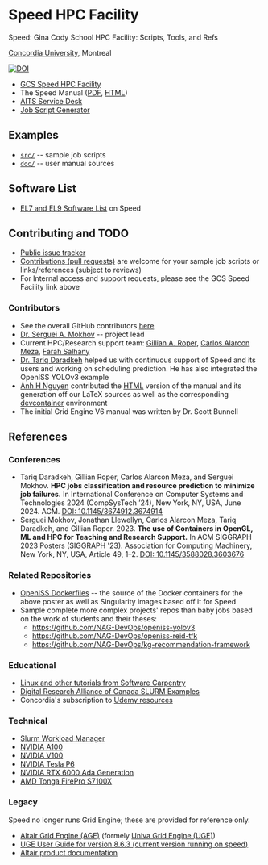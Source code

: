 # Speed HPC Facility

Speed: Gina Cody School HPC Facility: Scripts, Tools, and Refs

[Concordia University](https://concordia.ca), Montreal

[![DOI](https://zenodo.org/badge/166873072.svg)](https://zenodo.org/badge/latestdoi/166873072)

* [GCS Speed HPC Facility](https://www.concordia.ca/ginacody/aits/speed.html)
* The Speed Manual ([PDF](https://github.com/NAG-DevOps/speed-hpc/blob/master/doc/speed-manual.pdf), [HTML](https://nag-devops.github.io/speed-hpc/))
* [AITS Service Desk](https://www.concordia.ca/ginacody/aits.html)
* [Job Script Generator](https://nag-devops.github.io/speed-hpc/generator.html)
## Examples

* [`src/`](src/) -- sample job scripts
* [`doc/`](doc/) -- user manual sources 

## Software List

* [EL7 and EL9 Software List](software-list.md) on Speed

## Contributing and TODO

* [Public issue tracker](https://github.com/NAG-DevOps/speed-hpc/issues)
* [Contributions (pull requests)](https://github.com/NAG-DevOps/speed-hpc/pulls) are welcome for your sample job scripts or links/references (subject to reviews)
* For Internal access and support requests, please see the GCS Speed Facility link above

### Contributors

* See the overall GitHub contributors [here](https://github.com/NAG-DevOps/speed-hpc/graphs/contributors)
* [Dr. Serguei A. Mokhov](https://github.com/smokhov) -- project lead
* Current HPC/Research support team: [Gillian A. Roper](https://github.com/yulgroper), [Carlos Alarcon Meza](https://github.com/carlos-encs), [Farah Salhany](https://github.com/salhanyf)
* [Dr. Tariq Daradkeh](https://github.com/tariqghd) helped us with continuous support of Speed and its users and working on scheduling prediction. He has also integrated the OpenISS YOLOv3 example
* [Anh H Nguyen](https://github.com/aaanh) contributed the [HTML](https://nag-devops.github.io/speed-hpc/) version of the manual and its generation off our LaTeX sources as well as the corresponding [devcontainer](https://github.com/NAG-DevOps/speed-hpc/tree/master/doc/.devcontainer) environment
* The initial Grid Engine V6 manual was written by Dr. Scott Bunnell

## References

### Conferences

* Tariq Daradkeh, Gillian Roper, Carlos Alarcon Meza, and Serguei Mokhov. **HPC jobs classification and resource prediction to minimize job failures.** In International Conference on Computer Systems and Technologies 2024 (CompSysTech ’24), New York, NY, USA, June 2024. ACM. [DOI: 10.1145/3674912.3674914](https://doi.org/10.1145/3674912.3674914)
* Serguei Mokhov, Jonathan Llewellyn, Carlos Alarcon Meza, Tariq Daradkeh, and Gillian Roper. 2023. **The use of Containers in OpenGL, ML and HPC for Teaching and Research Support.** In ACM SIGGRAPH 2023 Posters (SIGGRAPH '23). Association for Computing Machinery, New York, NY, USA, Article 49, 1–2. [DOI: 10.1145/3588028.3603676](https://doi.org/10.1145/3588028.3603676)

### Related Repositories

* [OpenISS Dockerfiles](https://github.com/NAG-DevOps/openiss-dockerfiles) -- the source of the Docker containers for the above poster as well as Singularity images based off it for Speed
* Sample complete more complex projects' repos than baby jobs based on the work of students and their theses:
    * https://github.com/NAG-DevOps/openiss-yolov3
    * https://github.com/NAG-DevOps/openiss-reid-tfk
    * https://github.com/NAG-DevOps/kg-recommendation-framework

### Educational

* [Linux and other tutorials from Software Carpentry](https://software-carpentry.org/lessons/)
* [Digital Research Alliance of Canada SLURM Examples](https://docs.alliancecan.ca/wiki/Running_jobs)
* Concordia's subscription to [Udemy resources](https://www.concordia.ca/it/services/udemy.html)

### Technical

* [Slurm Workload Manager](https://en.wikipedia.org/wiki/Slurm_Workload_Manager)
* [NVIDIA A100](https://www.nvidia.com/content/dam/en-zz/Solutions/Data-Center/a100/pdf/nvidia-a100-datasheet-us-nvidia-1758950-r4-web.pdf)
* [NVIDIA V100](https://images.nvidia.com/content/technologies/volta/pdf/tesla-volta-v100-datasheet-letter-fnl-web.pdf)
* [NVIDIA Tesla P6](https://www.nvidia.com/content/dam/en-zz/Solutions/design-visualization/solutions/resources/documents1/Tesla-P6-Product-Brief.pdf)
* [NVIDIA RTX 6000 Ada Generation](https://www.nvidia.com/content/dam/en-zz/Solutions/design-visualization/rtx-6000/proviz-print-rtx6000-datasheet-web-2504660.pdf)
* [AMD Tonga FirePro S7100X](https://en.wikipedia.org/wiki/List_of_AMD_graphics_processing_units#FirePro_Server_Series_(S000x/Sxx_000))

### Legacy

Speed no longer runs Grid Engine; these are provided for reference only.

* [Altair Grid Engine (AGE)](https://www.altair.com/grid-engine/) (formely [Univa Grid Engine (UGE)](https://en.wikipedia.org/wiki/Univa_Grid_Engine))
* [UGE User Guide for version 8.6.3 (current version running on speed)](https://github.com/NAG-DevOps/speed-hpc/blob/master/doc/UsersGuideGE.pdf)
* [Altair product documentation](https://community.altair.com/community?id=altair_product_documentation)
